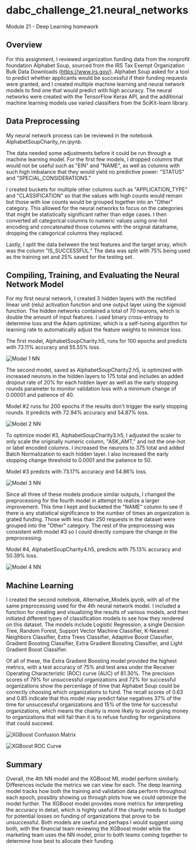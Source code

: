 # dabc_challenge_21.neural_networks
Module 21 - Deep Learning homework

## Overview

For this assignment, I reviewed organization funding data from the nonprofit foundation Alphabet Soup, sourced from the IRS Tax Exempt Organization Bulk Data Downloads (https://www.irs.gov/). Alphabet Soup asked for a tool to predict whether applicants would be successful if their funding requests were granted, and I created multiple machine learning and neural network models to find one that would predict with high accuracy. The neural networks were created with the TensorFlow Keras API, and the additional machine learning models use varied classifiers from the SciKit-learn library.

## Data Preprocessing

My neural network process can be reviewed in the notebook AlphabetSoupCharity_nn.ipynb. 

The data needed some adjustments before it could be run through a machine learning model. For the first few models, I dropped columns that would not be useful such as "EIN" and "NAME", as well as columns with such high imbalance that they would yield no predictive power: "STATUS" and "SPECIAL_CONSIDERATIONS." 

I created buckets for multiple other columns such as "APPLICATION_TYPE" and "CLASSIFICATION" so that the values with high counts would remain but those with low counts would be grouped together into an "Other" category. This allowed for the neural networks to focus on the categories that might be statistically significant rather than edge cases. I then converted all categorical columns to numeric values using one-hot encoding and concatenated those columns with the original dataframe, dropping the categorical columns they replaced. 

Lastly, I split the data between the test features and the target array, which was the column "IS_SUCCESSFUL." The data was split with 75% being used as the training set and 25% saved for the testing set.

## Compiling, Training, and Evaluating the Neural Network Model

For my first neural network, I created 3 hidden layers with the rectified linear unit (relu) activation function and one output layer using the sigmoid function. The hidden networks contained a total of 70 neurons, which is double the amount of input features. I used binary cross-entropy to determine loss and the Adam optimizer, which is a self-tuning algorithm for learning rate to automatically adjust the feature weights to minimize loss.

The first model, AlphabetSoupCharity.h5, runs for 100 epochs and predicts with 73.11% accuracy and 55.55% loss.

![Model 1 NN](./Images/Model_1_nn.png)

The second model, saved as AlphabetSoupCharity2.h5, is optimized with increased neurons in the hidden layers to 175 total and includes an added dropout rate of 20% for each hidden layer as well as the early stopping rounds parameter to monitor validation loss with a minimum change of 0.00001 and patience of 40.

Model #2 runs for 200 epochs if the results don't trigger the early stopping rounds. It predicts with 72.94% accuracy and 54.87% loss.

![Model 2 NN](./Images/Model_2_nn.png)

To optimize model #3, AlphabetSoupCharity3.h5, I adjusted the scaler to only scale the originally numeric column, "ASK_AMT," and not the one-hot or label encoded columns. I increased the neurons to 375 total and added Batch Normalization to each hidden layer. I also increased the early stopping change threshold to 0.0001 and the patience to 50.

Model #3 predicts with 73.17% accuracy and 54.86% loss.

![Model 3 NN](./Images/Model_3_nn.png)

Since all three of these models produce similar outputs, I changed the preprocessing for the fourth model in attempt to realize a larger improvement. This time I kept and bucketed the "NAME" column to see if there is any statistical significance to the number of times an organization is grated funding. Those with less than 250 requests in the dataset were grouped into the "Other" category. The rest of the preprocessing was consistent with model #3 so I could directly compare the change in the preprocessing.

Model #4, AlphabetSoupCharity4.h5, predicts with 75.13% accuracy and 50.39% loss.

![Model 4 NN](./Images/Model_4_nn.png)

## Machine Learning

I created the second notebook, Alternative_Models.ipynb, with all of the same preprocessing used for the 4th neural network model. I included a function for creating and visualizing the results of various models, and then initiated different types of classification models to see how they rendered on this dataset. The models include Logistic Regression, a single Decision Tree, Random Forest, Support Vector Machine Classifier, K-Nearest Neighbors Classifier, Extra Trees Classifier, Adaptive Boost Classifier, Gradient Boosting Classifier, Extra Gradient Boosting Classifier, and Light Gradient Boost Classifier. 

Of all of these, the Extra Gradient Boosting model provided the highest metrics, with a test accuracy of 75% and test area under the Receiver Operating Characteristic (ROC) curve (AUC) of 81.30%. The precision scores of 79% for unsuccessful organizations and 72% for successful organizations show the percentage of time that Alphabet Soup could be correctly choosing which organizations to fund. The recall scores of 0.63 and 0.85 indicate that this model may predict false negatives 37% of the time for unsuccessful organizations and 15% of the time for successful organizations, which means the charity is more likely to avoid giving money to organizations that will fail than it is to refuse funding for organizations that could succeed.

![XGBoost Confusion Matrix](./Images/XGBoost_confustion_matrix.png)

![XGBoost ROC Curve](./Images/XGBoost_roc_curve.png)

## Summary

Overall, the 4th NN model and the XGBoost ML model perform similarly. Differences include the metrics we can view for each. The deep learning model tracks how both the training and validation data perform throughout each epoch, possibly showing us through plots how we could optimize the model further. The XGBoost model provides more metrics for interpreting the accuracy in detail, which is highly useful if the charity needs to budget for potential losses on funding of organizations that prove to be unsuccessful. Both models are useful and perhaps I would suggest using both, with the financial team reviewing the XGBoost model while the marketing team uses the NN model, prior to both teams coming together to determine how best to allocate their funding.